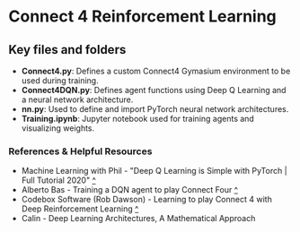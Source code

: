 # Connect 4 Reinforcement Learning

## Key files and folders
- **Connect4.py**: Defines a custom Connect4 Gymasium environment to be used during training.
- **Connect4DQN.py**: Defines agent functions using Deep Q Learning and a neural network architecture.
- **nn.py**: Used to define and import PyTorch neural network architectures.
- **Training.ipynb**: Jupyter notebook used for training agents and visualizing weights. 

### References & Helpful Resources
- Machine Learning with Phil - "Deep Q Learning is Simple with PyTorch | Full Tutorial 2020" [^](https://www.youtube.com/watch?v=wc-FxNENg9U)
- Alberto Bas - Training a DQN agent to play Connect Four [^](https://www.albertobas.com/blog/training-dqn-agent-to-play-connect-four)
- Codebox Software (Rob Dawson) - Learning to play Connect 4 with Deep Reinforcement Learning [^](https://codebox.net/pages/connect4)
- Calin - Deep Learning Architectures, A Mathematical Approach
